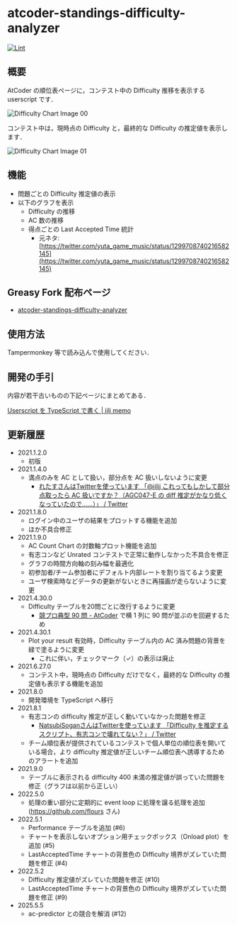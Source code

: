atcoder-standings-difficulty-analyzer
=====

[![Lint](https://github.com/iilj/atcoder-standings-difficulty-analyzer/actions/workflows/main.yml/badge.svg)](https://github.com/iilj/atcoder-standings-difficulty-analyzer/actions/workflows/main.yml)

## 概要

AtCoder の順位表ページに，コンテスト中の Difficulty 推移を表示する userscript です．

![Difficulty Chart Image 00](images/20210102-00.png "Difficulty Chart 00")

コンテスト中は，現時点の Difficulty と，最終的な Difficulty の推定値を表示します．

![Difficulty Chart Image 01](images/20210627-00.png "Difficulty Chart 01")


## 機能

- 問題ごとの Difficulty 推定値の表示
- 以下のグラフを表示
  - Difficulty の推移
  - AC 数の推移
  - 得点ごとの Last Accepted Time 統計
    - 元ネタ: [https://twitter.com/yuta_game_music/status/1299708740216582145](https://twitter.com/yuta_game_music/status/1299708740216582145)


## Greasy Fork 配布ページ

- [atcoder\-standings\-difficulty\-analyzer](https://greasyfork.org/ja/scripts/419541-atcoder-standings-difficulty-analyzer)


## 使用方法

Tampermonkey 等で読み込んで使用してください．


## 開発の手引

内容が若干古いものの下記ページにまとめてある．

[Userscript を TypeScript で書く \| iilj memo](https://iilj.github.io/txt/userscript/2021/07/31/userscript-typescript.html)


## 更新履歴

- 2021.1.2.0
  - 初版
- 2021.1.4.0
  - 満点のみを AC として扱い，部分点を AC 扱いしないように変更
    - [れたすさんはTwitterを使っています 「@iiljj これってもしかして部分点取ったら AC 扱いですか？（AGC047\-E の diff 推定がかなり低くなっていたので……）」 / Twitter](https://twitter.com/fairly_lettuce/status/1346012242555281409)
- 2021.1.8.0
  - ログイン中のユーザの結果をプロットする機能を追加
  - ほか不具合修正
- 2021.1.9.0
  - AC Count Chart の対数軸プロット機能を追加
  - 有志コンなど Unrated コンテストで正常に動作しなかった不具合を修正
  - グラフの時間方向軸の刻み幅を最適化
  - 初参加者/チーム参加者にデフォルト内部レートを割り当てるよう変更
  - ユーザ検索時などデータの更新がないときに再描画が走らないように変更
- 2021.4.30.0
  - Difficulty テーブルを20問ごとに改行するように変更
    - [競プロ典型 90 問 \- AtCoder](https://atcoder.jp/contests/typical90) で横 1 列に 90 問が並ぶのを回避するため
- 2021.4.30.1
  - Plot your result 有効時，Difficulty テーブル内の AC 済み問題の背景を緑で塗るように変更
    - これに伴い，チェックマーク（✓）の表示は廃止
- 2021.6.27.0
  - コンテスト中，現時点の Difficulty だけでなく，最終的な Difficulty の推定値も表示する機能を追加
- 2021.8.0
  - 開発環境を TypeScript へ移行
- 2021.8.1
  - 有志コンの difficulty 推定が正しく動いていなかった問題を修正
    - [NatsubiSoganさんはTwitterを使っています 「Difficulty を推定するスクリプト、有志コンで壊れてない？」 / Twitter](https://twitter.com/NatsubiSogan/status/1426089763887480836)
  - チーム順位表が提供されているコンテストで個人単位の順位表を開いている場合，より difficulty 推定値が正しいチーム順位表へ誘導するためのアラートを追加
- 2021.9.0
  - テーブルに表示される difficulty 400 未満の推定値が誤っていた問題を修正（グラフは以前から正しい）
- 2022.5.0
  - 処理の重い部分に定期的に event loop に処理を譲る処理を追加 (https://github.com/flours さん)
- 2022.5.1
  - Performance テーブルを追加 (#6)
  - チャートを表示しないオプション用チェックボックス（Onload plot）を追加 (#5)
  - LastAcceptedTime チャートの背景色の Difficulty 境界がズレていた問題を修正 (#4)
- 2022.5.2
  - Difficulty 推定値がズレていた問題を修正 (#10)
  - LastAcceptedTime チャートの背景色の Difficulty 境界がズレていた問題を修正 (#9)
- 2025.5.5
  - ac-predictor との競合を解消 (#12)
